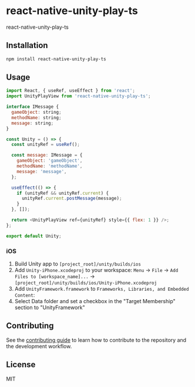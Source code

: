 # react-native-unity-play-ts

react-native-unity-play-ts

## Installation

```sh
npm install react-native-unity-play-ts
```

## Usage

```js
import React, { useRef, useEffect } from 'react';
import UnityPlayView from 'react-native-unity-play-ts';

interface IMessage {
  gameObject: string;
  methodName: string;
  message: string;
}

const Unity = () => {
  const unityRef = useRef();

  const message: IMessage = {
    gameObject: 'gameObject',
    methodName: 'methodName',
    message: 'message',
  };

  useEffect(() => {
    if (unityRef && unityRef.current) {
      unityRef.current.postMessage(message);
    }
  }, []);

  return <UnityPlayView ref={unityRef} style={{ flex: 1 }} />;
};

export default Unity;

```

### iOS

1. Build Unity app to `[project_root]/unity/builds/ios`
2. Add `Unity-iPhone.xcodeproj` to your workspace: `Menu` -> `File` -> `Add Files to [workspace_name]...` -> `[project_root]/unity/builds/ios/Unity-iPhone.xcodeproj`
3. Add `UnityFramework.framework` to `Frameworks, Libraries, and Embedded Content`:
4. Select Data folder and set a checkbox in the "Target Membership" section to "UnityFramework"


## Contributing

See the [contributing guide](CONTRIBUTING.md) to learn how to contribute to the repository and the development workflow.

## License

MIT
